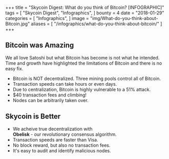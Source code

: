+++
title = "Skycoin Digest: What do you think of Bitcoin? [INFOGRAPHIC]"
tags = [
    "Skycoin Digest",
    "Infographics",
]
bounty = 4
date = "2018-01-29"
categories = [
    "Infographics",
]
image = "img/What-do-you-think-about-Bitcoin.jpg"
aliases = [
	"/infographics/what-do-you-think-about-bitcoin/"
]
+++

## Bitcoin was Amazing

We all love Satoshi but what Bitcoin has become is not what he intended. Time and growth have highlighted the limitations of Bitcoin and there is no easy fix.

  * Bitcoin is NOT decentralized. Three mining pools control all of Bitcoin.
  * Transaction speeds can take hours or even days.
  * Due to centralization, Bitcoin is highly vulnerable to a 51% attack.
  * $40 transaction fees and climbing!
  * Nodes can be arbitrarily taken over.

## Skycoin is Better

  * We acheive true decentralization with</br>
   __Obelisk__ - our revolutionary consensus algorithm.
  * Transaction speeds are faster than Visa.
  * No block reward, but also no transaction fees.
  * It's easy to audit and identify malicious nodes.
